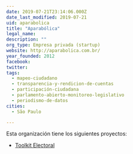 ```yaml
---
date: 2019-07-21T23:14:06.000Z
date_last_modified: 2019-07-21
uid: aparabolica
title: "Aparabólica"
legal_name: 
description: ""
org_type: Empresa privada (startup)
website: http://aparabolica.com.br/
year_founded: 2012
facebook: 
twitter: 
tags:
  - mapeo-ciudadano
  - transparencia-y-rendicion-de-cuentas
  - participación-ciudadana
  - parlamento-abierto-monitoreo-legislativo
  - periodismo-de-datos
cities: 
  - São Paulo

---
```


Esta organización tiene los siguientes proyectos:

- [Toolkit Electoral](/proyectos/toolkit-electoral)
